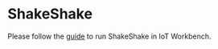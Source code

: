# ShakeShake

Please follow the [guide](https://github.com/IoTDevEnvExamples/ShakeShake/blob/master/Device/Readme.md) to run ShakeShake in IoT Workbench.